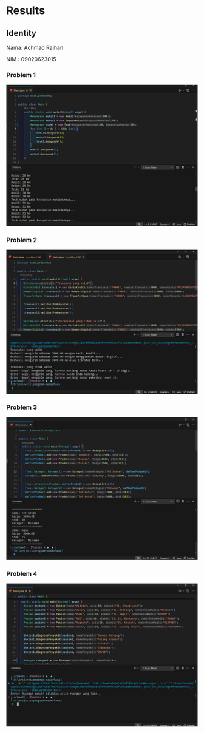# Results

## Identity

<p>Nama: Achmad Raihan</p>
<p>NIM : 09020623015</p>

### Problem 1

![alt text](<Screenshot 2024-10-08 144712.png>)

### Problem 2

![alt text](<Screenshot 2024-10-08 144750.png>)

### Problem 3

![alt text](<Screenshot 2024-10-08 144826.png>)

### Problem 4

![alt text](<Screenshot 2024-10-08 144857.png>)
